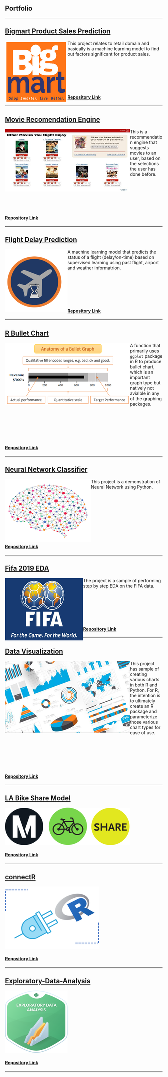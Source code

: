 ## Portfolio

---

## [Bigmart Product Sales Prediction](https://anirbanpaldsc.github.io/Bigmart-Product-Sales-Prediction/)

<img align="left" src="images/BigMart.jpg" data-canonical-src="Images/BigMart.jpg" width="200" height="200" /> This project relates to retail domain and basically is a machine learning model to find out factors significant for product sales.
<br><br><br><br><br><br><br>
#### [Repository Link](https://github.com/anirbanpalDSC/Bigmart-Product-Sales-Prediction)
---
## [Movie Recomendation Engine](https://anirbanpaldsc.github.io/Movie-Recommendation-Engine/)

<img align="left" src="images/Movie.jpg" data-canonical-src="Images/BigMart.jpg" width="400" height="200" />This is a recommendation engine that suggests movies to an user, based on the selections the user has done before.
<br><br><br><br><br><br><br>

#### [Repository Link](https://github.com/anirbanpalDSC/Movie-Recommendation-Engine)
---
## [Flight Delay Prediction](https://anirbanpaldsc.github.io/Flight-Delay-Prediction/)

<img align="left" src="images/Flight delay.png" data-canonical-src="images/Flight delay.png" width="200" height="200" />A machine learning model that predicts the status of a flight (delay/on-time) based on supervised learning using past flight, airport and weather informatrion.
<br><br><br><br><br><br><br>
#### [Repository Link](https://github.com/anirbanpalDSC/Flight-Delay-Prediction)
---
## [R Bullet Chart](https://anirbanpaldsc.github.io/R-Bullet-Chart-using-ggplot/)

<img align="left" src="images/Bullet graph.png" data-canonical-src="images/Bullet graph.png" width="400" height="200" /> A function that primarily uses `ggplot` package in R to produce bullet chart, which is an important graph type but natively not avialble in any of the graphing packages.
<br><br><br><br><br><br><br>
#### [Repository Link](https://github.com/anirbanpalDSC/R-Bullet-Chart-using-ggplot)
---
## [Neural Network Classifier](https://anirbanpaldsc.github.io/Neural-Network-Classifier/)

<img align="left" src="images/Nural Network.png" data-canonical-src="images/Nural Network.png" width="275" height="200" />This project is a demonstration of Neural Network using Python.
<br><br><br><br><br><br><br><br><br><br>
#### [Repository Link](https://github.com/anirbanpalDSC/Neural-Network-Classifier/)
---
## [Fifa 2019 EDA](https://anirbanpaldsc.github.io/Fifa-2019-EDA/)

<img align="left" src="images/FIFA.jpg" data-canonical-src="images/FIFA.jpg" width="250" height="200" />The project is a sample of performing step by step EDA on the FIFA data.
<br><br><br><br><br><br><br>
#### [Repository Link](https://github.com/anirbanpalDSC/Fifa-2019-EDA/)
---
## [Data Visualization](https://anirbanpaldsc.github.io/Data-Visualizations/)

<img  align="left" src="images/viz.jpg" data-canonical-src="images/viz.jpg" width="400" height="230" />This project has sample of creating various charts in both R and Python. For R, the intention is to ultimately create an R package and parameterize those various chart types for ease of use.
<br><br><br><br><br><br><br>
#### [Repository Link](https://github.com/anirbanpalDSC/Data-Visualizations/)
---
## [LA Bike Share Model](https://anirbanpaldsc.github.io/LA-Bike-Share-Predictive-Model-DSC630/)

<img src="images/Metro Bike Share.png" data-canonical-src="images/Metro Bike Share.png" width="400" height="120" />

#### [Repository Link](https://github.com/anirbanpalDSC/LA-Bike-Share-Predictive-Model-DSC630/)
---
## [connectR](https://anirbanpaldsc.github.io/connectR/)

<img src="images/ConnectR.png" data-canonical-src="images/ConnectR.png" width="300" height="200" />

#### [Repository Link](https://github.com/anirbanpalDSC/connectR/)
---
## [Exploratory-Data-Analysis](https://anirbanpaldsc.github.io/Exploratory-Data-Analysis-DSC530/)

<img src="images/EDA.png" data-canonical-src="images/EDA.png" width="200" height="200" />

#### [Repository Link](https://github.com/anirbanpalDSC/Exploratory-Data-Analysis-DSC530/)

---
<!-- Remove above link if you don't want to attibute -->
